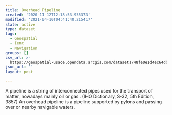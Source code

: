 ```yaml
---
title: Overhead Pipeline
created: '2020-11-12T12:18:53.955373'
modified: '2021-04-10T04:41:40.215417'
state: active
type: dataset
tags:
  - Geospatial
  - Ienc
  - Navigation
groups: []
csv_url: >-
  https://geospatial-usace.opendata.arcgis.com/datasets/48fe0e1d4ec64dbda88e39dea337bea0_0.csv?outSR=%7B%22latestWkid%22%3A4326%2C%22wkid%22%3A4326%7D
json_url: ''
layout: post

---
```

A pipeline is a string of interconnected pipes used for the transport of matter, nowadays mainly oil or gas . (IHO Dictionary, S-32, 5th Edition, 3857) An overhead pipeline is a pipeline supported by pylons and passing over or nearby navigable waters.

